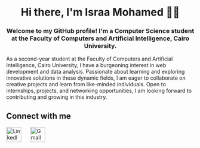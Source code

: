 <h1 align="center">Hi there, I'm Israa Mohamed 👋🏻</h1> 

<h3 align="center">
  Welcome to my GitHub profile! I'm a Computer Science student at the Faculty of Computers and Artificial Intelligence, Cairo University.
</h3>
<p>As a second-year student at the Faculty of Computers and Artificial Intelligence, Cairo University, I have a burgeoning interest in web development and data analysis. Passionate about learning and exploring innovative solutions in these dynamic fields, I am eager to collaborate on creative projects and learn from like-minded individuals. Open to internships, projects, and networking opportunities, I am looking forward to contributing and growing in this industry.</p>  

## Connect with me

<p align="left" style="margin: 0; padding: 0;">
  <a href="https://www.linkedin.com/in/israa-mohamed-580012260/" target="_blank" style="display: inline-block; margin-right: 20px;">
    <img align="center"  src="https://cdn-icons-png.flaticon.com/512/174/174857.png" alt="LinkedIn" width="40" height="40" style="display: block; margin: 0 auto;" />
  </a>
  <a href="mailto:saramohamed2315@gmail.com" style="display: inline-block;">
    <img align="center"  src="https://cdn-icons-png.flaticon.com/512/732/732200.png" alt="Gmail" width="40" height="40" style="display: block; margin-left: 10 auto;" />
  </a>
</p>
